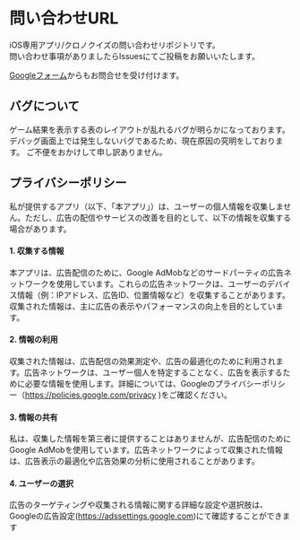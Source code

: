 # 問い合わせURL
iOS専用アプリ/クロノクイズの問い合わせリポジトリです。<br>
問い合わせ事項がありましたらIssuesにてご投稿をお願いいたします。<br>

[Googleフォーム](https://forms.gle/BEzYrUfyfPPRDdWB9)からもお問合せを受け付けます。

## バグについて
ゲーム結果を表示する表のレイアウトが乱れるバグが明らかになっております。
デバッグ画面上では発生しないバグであるため、現在原因の究明をしております。
ご不便をおかけして申し訳ありません。

## プライバシーポリシー
私が提供するアプリ（以下、「本アプリ」）は、ユーザーの個人情報を収集しません。ただし、広告の配信やサービスの改善を目的として、以下の情報を収集する場合があります。
#### 1. 収集する情報
本アプリは、広告配信のために、Google AdMobなどのサードパーティの広告ネットワークを使用しています。これらの広告ネットワークは、ユーザーのデバイス情報（例：IPアドレス、広告ID、位置情報など）を収集することがあります。収集された情報は、主に広告の表示やパフォーマンスの向上を目的としています。
#### 2. 情報の利用
収集された情報は、広告配信の効果測定や、広告の最適化のために利用されます。広告ネットワークは、ユーザー個人を特定することなく、広告を表示するために必要な情報を使用します。詳細については、Googleのプライバシーポリシー（https://policies.google.com/privacy
)をご確認ください。
#### 3. 情報の共有
私は、収集した情報を第三者に提供することはありませんが、広告配信のためにGoogle AdMobを使用しています。広告ネットワークによって収集された情報は、広告表示の最適化や広告効果の分析に使用されることがあります。
#### 4. ユーザーの選択
広告のターゲティングや収集される情報に関する詳細な設定や選択肢は、Googleの広告設定(https://adssettings.google.com)にて確認することができます
